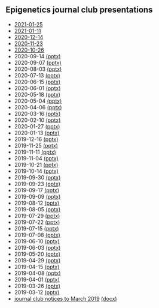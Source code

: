 ## Epigenetics journal club presentations

* [2021-01-25](presentations/20210125/slides.html)
* [2021-01-11](presentations/20210111/slides.html)
* [2020-12-14](presentations/20201214/slides.html)
* [2020-11-23](presentations/20201123/slides.html)
* [2020-10-26](presentations/20201026/slides.html)
* 2020-09-14 [(pptx)](presentations/20200914-journal-club.pptx)
* 2020-09-07 [(pptx)](presentations/20200907-journal-club.pptx)
* 2020-08-03 [(pptx)](presentations/20200803-journal-club.pptx)
* 2020-07-13 [(pptx)](presentations/20200713-journal-club.pptx)
* 2020-06-15 [(pptx)](presentations/20200615-journal-club.pptx)
* 2020-06-01 [(pptx)](presentations/20200601-journal-club.pptx)
* 2020-05-18 [(pptx)](presentations/20200518-journal-club.pptx)
* 2020-05-04 [(pptx)](presentations/20200504-journal-club.pptx)
* 2020-04-06 [(pptx)](presentations/20200406-journal-club.pptx)
* 2020-03-16 [(pptx)](presentations/20200316-journal-club.pptx)
* 2020-02-10 [(pptx)](presentations/20200210-journal-club.pptx)
* 2020-01-27 [(pptx)](presentations/20200127-journal-club.pptx)
* 2020-01-13 [(pptx)](presentations/20200113-journal-club.pptx)
* 2019-12-16 [(pptx)](presentations/20191216-journal-club.pptx)
* 2019-11-25 [(pptx)](presentations/20191125-journal-club.pptx)
* 2019-11-11 [(pptx)](presentations/20191111-journal-club.pptx)
* 2019-11-04 [(pptx)](presentations/20191104-journal-club.pptx)
* 2019-10-21 [(pptx)](presentations/20191021-journal-club.pptx)
* 2019-10-14 [(pptx)](presentations/20191014-journal-club.pptx)
* 2019-09-30 [(pptx)](presentations/20190930-journal-club.pptx)
* 2019-09-23 [(pptx)](presentations/20190923-journal-club.pptx)
* 2019-09-17 [(pptx)](presentations/20190917-journal-club.pptx)
* 2019-09-09 [(pptx)](presentations/20190909-journal-club.pptx)
* 2019-08-12 [(pptx)](presentations/20190812-journal-club.pptx)
* 2019-08-05 [(pptx)](presentations/20190805-journal-club.pptx)
* 2019-07-29 [(pptx)](presentations/20190729-journal-club.pptx)
* 2019-07-22 [(pptx)](presentations/20190722-journal-club.pptx)
* 2019-07-15 [(pptx)](presentations/20190715-journal-club.pptx)
* 2019-07-08 [(pptx)](presentations/20190708-journal-club.pptx)
* 2019-06-10 [(pptx)](presentations/20190610-journal-club.pptx)
* 2019-06-03 [(pptx)](presentations/20190603-journal-club.pptx)
* 2019-05-20 [(pptx)](presentations/20190520-journal-club.pptx)
* 2019-04-29 [(pptx)](presentations/20190429-journal-club.pptx)
* 2019-04-15 [(pptx)](presentations/20190415-journal-club.pptx)
* 2019-04-08 [(pptx)](presentations/20190408-journal-club.pptx)
* 2019-04-01 [(pptx)](presentations/20190401-journal-club.pptx)
* 2019-03-26 [(pptx)](presentations/20190326-journal-club.pptx)
* 2019-03-12 [(pptx)](presentations/20190312-journal-club.pptx) 
* [journal club notices to March 2019](presentations/journal-club-archive.html)
    [(docx)](presentations/journal-club-archive.docx) 
